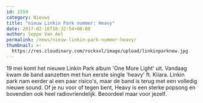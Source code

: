 ```yaml
---
id: 1559
category: Nieuws
title: "nieuw Linkin Park nummer: Heavy"
date: 2017-02-16T16:32:54+00:00
author: Seppe Van Ael
permalink: /news/nieuw-linkin-park-nummer-heavy/
thumbnail: >-
  https://res.cloudinary.com/rockxxl/image/upload/linkinparknew.jpg
---
```

19 mei komt het nieuwe Linkin Park album 'One More Light' uit. Vandaag kwam de band aanzetten met hun eerste single 'heavy' ft. Kiiara. Linkin park nam eerder al een paar risico's, maar de band is terug met een volledig nieuwe sound. Of je nu voor of tegen bent, Heavy is een sterke popsong en bovendien ook heel radiovriendelijk. Beoordeel maar voor jezelf.
